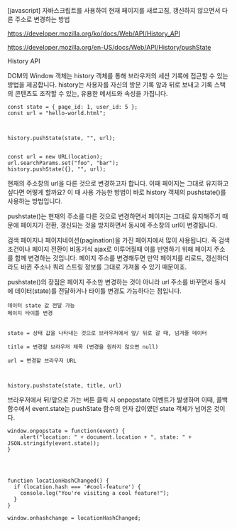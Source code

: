 
[javascript] 자바스크립트를 사용하여 현재 페이지를 새로고침, 갱신하지 않으면서 다른 주소로 변경하는 방법

https://developer.mozilla.org/ko/docs/Web/API/History_API

https://developer.mozilla.org/en-US/docs/Web/API/History/pushState


History API


DOM의 Window 객체는 history 객체를 통해 브라우저의 세션 기록에 접근할 수 있는 방법을 제공합니다. history는 사용자를 자신의 방문 기록 앞과 뒤로 보내고 기록 스택의 콘텐츠도 조작할 수 있는, 유용한 메서드와 속성을 가집니다.

    const state = { page_id: 1, user_id: 5 };
    const url = "hello-world.html";


    
    history.pushState(state, "", url);


    const url = new URL(location);
    url.searchParams.set("foo", "bar");
    history.pushState({}, "", url);




현재의 주소창의 url을 다른 것으로 변경하고자 합니다. 이때 페이지는 그대로 유지하고 싶다면 어떻게 할까요? 이 때 사용 가능한 방법이 바로 history 객체의 pushstate()를 사용하는 방법입니다.

pushstate()는 현재의 주소를 다른 것으로 변경하면서 페이지는 그대로 유지해주기 때문에 페이지가 전환, 갱신되는 것을 방지하면서 동시에 주소창의 url이 변경됩니다.

검색 페이지나 페이지네이션(pagination)을 가진 페이지에서 많이 사용됩니다. 즉 검색 조건이나 페이지 전환이 비동기식 ajax로 이루어질때 이를 반영하기 위해 페이지 주소를 함께 변경하는 것입니다. 페이지 주소를 변경해두면 만약 페이지를 리로드, 갱신하더라도 바뀐 주소나 쿼리 스트링 정보를 그대로 가져올 수 있기 때문이죠.

pushstate()의 장점은 페이지 주소만 변경하는 것이 아니라 url 주소를 바꾸면서 동시에 데이터(state)를 전달하거나 타이틀 변경도 가능하다는 점입니다.

    데이터 state 값 전달 가능
    페이지 타이틀 변경


    state = 상태 값을 나타내는 것으로 브라우저에서 앞/ 뒤로 갈 때, 넘겨줄 데이터
    
    title = 변경할 브라우저 제목 (변경을 원하지 않으면 null) 
    
    url = 변경할 브라우저 URL


    
    history.pushstate(state, title, url)


브라우저에서 뒤/앞으로 가는 버튼 클릭 시 onpopstate 이벤트가 발생하며 이때, 콜백함수에서 event.state는 pushState 함수의 인자 값이였던 state 객체가 넘어온 것이다.
    
    
    window.onpopstate = function(event) {
        alert("location: " + document.location + ", state: " + JSON.stringify(event.state));
    }



    
    function locationHashChanged() {
      if (location.hash === '#cool-feature') {
        console.log("You're visiting a cool feature!");
      }
    }
    
    window.onhashchange = locationHashChanged;
